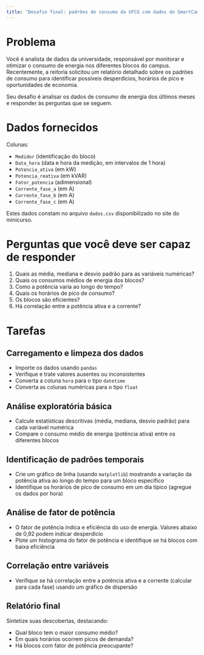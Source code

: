 ```yaml
---
title: "Desafio final: padrões de consumo da UFCG com dados do SmartCampus"
---
```


# Problema

Você é analista de dados da universidade, responsável por monitorar e otimizar
o consumo de energia nos diferentes blocos do campus. Recentemente, a reitoria
solicitou um relatório detalhado sobre os padrões de consumo para identificar
possíveis desperdícios, horários de pico e oportunidades de economia.

Seu desafio é analisar os dados de consumo de energia dos últimos meses e
responder às perguntas que se seguem.

# Dados fornecidos

Colunas:

- `Medidor` (identificação do bloco)
- `Data_hora` (data e hora da medição, em intervalos de 1 hora)
- `Potencia_ativa` (em kW)
- `Potencia_reativa` (em kVAR)
- `Fator_potencia` (adimensional)
- `Corrente_fase_a` (em A)
- `Corrente_fase_b` (em A)
- `Corrente_fase_c` (em A)

Estes dados constam no arquivo `dados.csv` disponibilizado no site do minicurso.

# Perguntas que você deve ser capaz de responder

1. Quais as média, mediana e desvio padrão para as variáveis numéricas?
2. Quais os consumos médios de energia dos blocos?
3. Como a potência varia ao longo do tempo?
4. Quais os horários de pico de consumo?
5. Os blocos são eficientes?
6. Há correlação entre a potência ativa e a corrente?

# Tarefas

## Carregamento e limpeza dos dados

- Importe os dados usando `pandas`
- Verifique e trate valores ausentes ou inconsistentes
- Converta a coluna `hora` para o tipo `datetime`
- Converta as colunas numéricas para o tipo `float`

## Análise exploratória básica

- Calcule estatísticas descritivas (média, mediana, desvio padrão) para cada
variável numérica
- Compare o consumo médio de energia (potência ativa) entre os diferentes blocos

## Identificação de padrões temporais

- Crie um gráfico de linha (usando `matplotlib`) mostrando a variação da
potência ativa ao longo do tempo para um bloco específico
- Identifique os horários de pico de consumo em um dia típico (agregue os dados
por hora)

## Análise de fator de potência

- O fator de potência indica e eficiência do uso de energia. Valores abaixo de
0,92 podem indicar desperdício
- Plote um histograma do fator de potência e identifique se há blocos com baixa
eficiência

## Correlação entre variáveis

- Verifique se há correlação entre a potência ativa e a corrente (calcular para
cada fase) usando um gráfico de dispersão

## Relatório final

Sintetize suas descobertas, destacando:

- Qual bloco tem o maior consumo médio?
- Em quais horários ocorrem picos de demanda?
- Há blocos com fator de potência preocupante?
